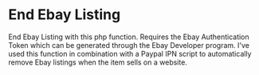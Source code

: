 # End Ebay Listing
End Ebay Listing with this php function.  Requires the Ebay Authentication Token which can be generated through the Ebay Developer program.  I've used this function in combination with a Paypal IPN script to automatically remove Ebay listings when the item sells on a website.   
